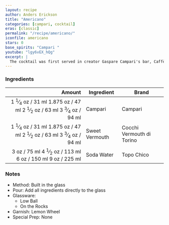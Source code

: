 ```yaml
---
layout: recipe
author: Anders Erickson
title: "Americano"
categories: [campari, cocktail]
eras: [classic]
permalink: "/recipe/americano/"
iconfile: americano
stars: 0
base_spirits: "Campari "
youtube: "lgy6vEX_hQg"
excerpt: |
  The cocktail was first served in creator Gaspare Campari's bar, Caffè Campari in Milan, in the 1860s, an American man, who was under the impression that Campari was a long drink, ordered it, hated it, and said it would be better served iced and fizzy. He ordered a Campari and soda which became too bitter; after a few iterations he and the esteemed bartender decided on Vermouth as the perfect blend. It is the direct descendant of the "Milano-Torino" which consisted of Campari, the bitter liqueur from Milan (Milano) and Punt e Mes, the vermouth from Turin (Torino) but lacked soda water. This drink was itself a descendant of the "Torino-Milano", a concoction consisting of equal parts Campari and Amaro Cora.
---
```


### Ingredients

|  Amount | Ingredient     | Brand                     |
| ------: | -------------- | ------------------------- |
| <span class="onex active">1 <sup>1</sup>&frasl;<sub>4</sub> oz  / 31 ml</span> <span class="onehalfx">1.875 oz  / 47 ml</span> <span class="twox">2 <sup>1</sup>&frasl;<sub>2</sub> oz  / 63 ml</span> <span class="threex">3 <sup>3</sup>&frasl;<sub>4</sub> oz  / 94 ml</span>| Campari        | Campari                   |
| <span class="onex active">1 <sup>1</sup>&frasl;<sub>4</sub> oz  / 31 ml</span> <span class="onehalfx">1.875 oz  / 47 ml</span> <span class="twox">2 <sup>1</sup>&frasl;<sub>2</sub> oz  / 63 ml</span> <span class="threex">3 <sup>3</sup>&frasl;<sub>4</sub> oz  / 94 ml</span>| Sweet Vermouth | Cocchi Vermouth di Torino |
|    <span class="onex active">3 oz  / 75 ml</span> <span class="onehalfx">4 <sup>1</sup>&frasl;<sub>2</sub> oz  / 113 ml</span> <span class="twox">6 oz  / 150 ml</span> <span class="threex">9 oz  / 225 ml</span>| Soda Water     | Topo Chico                |

### Notes

- Method: Built in the glass
- Pour: Add all ingredients directly to the glass
- Glassware:
  - Low Ball
  - On the Rocks
- Garnish: Lemon Wheel
- Special Prep: None

    
<script type="application/ld+json">
{
  "@context": "https://schema.org",
  "@type": "Recipe",
  "author": {
    "@type": "Person",
    "name": "{{ page.author }}"
    },
  "image": "{%- for page in page.categories limit: 1 %}{% assign cat = site.data.categories | where: "slug", page | first %}{{ site.url }}{{ site.baseurl}}/assets/images/category_{{cat.slug}}.svg{% endfor -%}",
  "description": "{{ page.excerpt | strip_html | replace: '"', "'" }}",
  "recipeIngredient": [
  "1.25 oz Campari ",
  "1.25 oz Sweet Vermouth",
  " 3 oz Soda Water"
    ],
  "name": "{{ page.title }}",
  "recipeInstructions": [
    {
      "@type": "HowToStep",
      "text": "- Method: Built in the glass"
    },
    {
      "@type": "HowToStep",
      "text": "- Pour: Add all ingredients directly to the glass"
    },
    {
      "@type": "HowToStep",
      "text": "- Glassware:"
    },
    {
      "@type": "HowToStep",
      "text": "  - Low Ball"
    },
    {
      "@type": "HowToStep",
      "text": "  - On the Rocks"
    },
    {
      "@type": "HowToStep",
      "text": "- Garnish: Lemon Wheel"
    },
    {
      "@type": "HowToStep",
      "text": "- Special Prep: None"
    }
    ],
  "recipeYield": "1 cocktail",
  "recipeCategory": "cocktail",
  {%- if page.stars and site.data.ratings[page.iconfile].ratings -%}"aggregateRating": "{%- include stars_metadata.html %} out of 5",{%- endif -%}
  "recipeCuisine": "global",
  "prepTime": "PT20M",
  "cookTime": "PT15S",
  "keywords": "{{ page.title }}, cocktail, {{ page.eras }}, {%- include category_metadata.html -%}, {%- include spirits_metadata.html -%}"
}
</script>

    